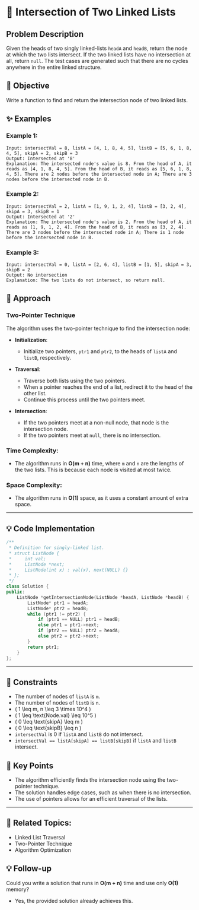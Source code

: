 # 🔗 **Intersection of Two Linked Lists**

## Problem Description

Given the heads of two singly linked-lists `headA` and `headB`, return the node at which the two lists intersect. If the two linked lists have no intersection at all, return `null`. The test cases are generated such that there are no cycles anywhere in the entire linked structure.

## 🎯 **Objective**

Write a function to find and return the intersection node of two linked lists.

## ✨ **Examples**

### Example 1:
```plaintext
Input: intersectVal = 8, listA = [4, 1, 8, 4, 5], listB = [5, 6, 1, 8, 4, 5], skipA = 2, skipB = 3
Output: Intersected at '8'
Explanation: The intersected node's value is 8. From the head of A, it reads as [4, 1, 8, 4, 5]. From the head of B, it reads as [5, 6, 1, 8, 4, 5]. There are 2 nodes before the intersected node in A; There are 3 nodes before the intersected node in B.
```

### Example 2:
```plaintext
Input: intersectVal = 2, listA = [1, 9, 1, 2, 4], listB = [3, 2, 4], skipA = 3, skipB = 1
Output: Intersected at '2'
Explanation: The intersected node's value is 2. From the head of A, it reads as [1, 9, 1, 2, 4]. From the head of B, it reads as [3, 2, 4]. There are 3 nodes before the intersected node in A; There is 1 node before the intersected node in B.
```

### Example 3:
```plaintext
Input: intersectVal = 0, listA = [2, 6, 4], listB = [1, 5], skipA = 3, skipB = 2
Output: No intersection
Explanation: The two lists do not intersect, so return null.
```

## 🚀 **Approach**

### **Two-Pointer Technique**

The algorithm uses the two-pointer technique to find the intersection node:

- **Initialization**:
  - Initialize two pointers, `ptr1` and `ptr2`, to the heads of `listA` and `listB`, respectively.

- **Traversal**:
  - Traverse both lists using the two pointers.
  - When a pointer reaches the end of a list, redirect it to the head of the other list.
  - Continue this process until the two pointers meet.

- **Intersection**:
  - If the two pointers meet at a non-null node, that node is the intersection node.
  - If the two pointers meet at `null`, there is no intersection.

### **Time Complexity**:
- The algorithm runs in **O(m + n)** time, where `m` and `n` are the lengths of the two lists. This is because each node is visited at most twice.

### **Space Complexity**:
- The algorithm runs in **O(1)** space, as it uses a constant amount of extra space.

---

## 💡 **Code Implementation**

```cpp
/**
 * Definition for singly-linked list.
 * struct ListNode {
 *     int val;
 *     ListNode *next;
 *     ListNode(int x) : val(x), next(NULL) {}
 * };
 */
class Solution {
public:
    ListNode *getIntersectionNode(ListNode *headA, ListNode *headB) {
        ListNode* ptr1 = headA;
        ListNode* ptr2 = headB;
        while (ptr1 != ptr2) {
            if (ptr1 == NULL) ptr1 = headB;
            else ptr1 = ptr1->next;
            if (ptr2 == NULL) ptr2 = headA;
            else ptr2 = ptr2->next;
        }
        return ptr1;
    }
};
```

---

## 🔧 **Constraints**

- The number of nodes of `listA` is `m`.
- The number of nodes of `listB` is `n`.
- \( 1 \leq m, n \leq 3 \times 10^4 \)
- \( 1 \leq \text{Node.val} \leq 10^5 \)
- \( 0 \leq \text{skipA} \leq m \)
- \( 0 \leq \text{skipB} \leq n \)
- `intersectVal` is 0 if `listA` and `listB` do not intersect.
- `intersectVal == listA[skipA] == listB[skipB]` if `listA` and `listB` intersect.

## 🌟 **Key Points**

- The algorithm efficiently finds the intersection node using the two-pointer technique.
- The solution handles edge cases, such as when there is no intersection.
- The use of pointers allows for an efficient traversal of the lists.

---

## 🔗 **Related Topics**:
- Linked List Traversal
- Two-Pointer Technique
- Algorithm Optimization

## 💡 **Follow-up**

Could you write a solution that runs in **O(m + n)** time and use only **O(1)** memory?
- Yes, the provided solution already achieves this.